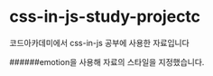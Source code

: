 # css-in-js-study-projectc

 코드아카데미에서 css-in-js 공부에 사용한 자료입니다

 ######emotion을 사용해 자료의 스타일을 지정했습니다.
